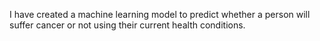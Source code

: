 I have created a machine learning model to predict whether a person will suffer cancer or not using their current health conditions.
